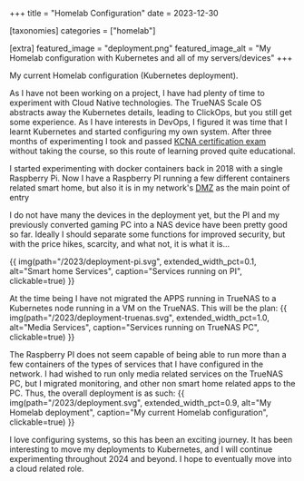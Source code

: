 +++
title = "Homelab Configuration"
date = 2023-12-30

[taxonomies]
categories = ["homelab"]

[extra]
featured_image = "deployment.png"
featured_image_alt = "My Homelab configuration with Kubernetes and all of my servers/devices"
+++

My current Homelab configuration (Kubernetes deployment).
<!-- more -->

As I have not been working on a project, I have had plenty of time to experiment with Cloud Native technologies.
The TrueNAS Scale OS abstracts away the Kubernetes details, leading to ClickOps, but you still get some experience.
As I have interests in DevOps, I figured it was time that I learnt Kubernetes and started configuring my own system.
After three months of experimenting I took and passed [KCNA certification exam][1] without taking the course, so this route of learning proved quite educational.

I started experimenting with docker containers back in 2018 with a single Raspberry Pi.
Now I have a Raspberry PI running a few different containers related smart home, but also it is in my network's [DMZ][2] as the main point of entry

I do not have many the devices in the deployment yet, but the PI and my previously converted gaming PC into a NAS device have been pretty good so far.
Ideally I should separate some functions for improved security, but with the price hikes, scarcity, and what not, it is what it is...

{{ img(path="/2023/deployment-pi.svg", extended_width_pct=0.1, alt="Smart home Services", caption="Services running on PI", clickable=true) }}

At the time being I have not migrated the APPS running in TrueNAS to a Kubernetes node running in a VM on the TrueNAS.
This will be the plan:
{{ img(path="/2023/deployment-truenas.svg", extended_width_pct=1.0, alt="Media Services", caption="Services running on TrueNAS PC", clickable=true) }}

The Raspberry PI does not seem capable of being able to run more than a few containers of the types of services that I have configured in the network.
I had wished to run only media related services on the TrueNAS PC, but I migrated monitoring, and other non smart home related apps to the PC.
Thus, the overall deployment is as such:
{{ img(path="/2023/deployment.svg", extended_width_pct=0.9, alt="My Homelab deployment", caption="My current Homelab configuration", clickable=true) }}

I love configuring systems, so this has been an exciting journey.
It has been interesting to move my deployments to Kubernetes, and I will continue experimenting throughout 2024 and beyond.
I hope to eventually move into a cloud related role.

[1]: https://www.credly.com/badges/052b5593-910a-4201-ba42-30fe87d194ab
[2]: https://en.wikipedia.org/wiki/DMZ_(computing)

